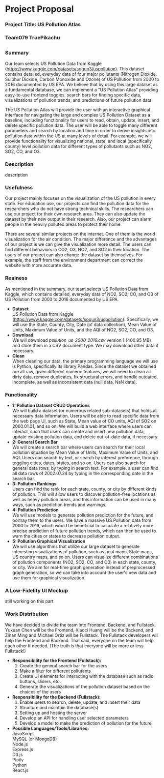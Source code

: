 # Project Proposal
### Project Title: US Pollution Atlas
### Team079 TruePikachu
##
### Summary
Our team selects US Pollution Data from Kaggle (https://www.kaggle.com/datasets/sogun3/uspollution). This dataset contains detailed, everyday data of four major pollutants (Nitrogen Dioxide, Sulphur Dioxide, Carbon Monoxide and Ozone) of US Pollution from 2000 to 2016 documented by US EPA. We believe that by using this large dataset as a fundamental database, we can implement a "US Pollution Atlas" providing easy-to-use frontend toggles, search bars for finding specific data, visualizations of pollution trends, and predictions of future pollution data.

The US Pollution Atlas will provide the user with an interactive graphical interface for navigating the large and complex US Pollution Dataset as a baseline, including functionality for users to read, obtain, update, insert, and delete specific pollution data. The user will be able to toggle many different parameters and search by location and time in order to derive insights into pollution data within the US at many levels of detail. For example, we will provide functionality for visualizing national, state, and local (specifically county) level pollution data for different types of pollutants such as NO2, SO2, CO, and O3.

### Description
description

### Usefulness
Our project mainly focuses on the visualization of the US pollution in every state. For education use, our projects can find the pollution data for the researchers who do not have strong technical skills. The researchers can use our project for their own research area. They can also update the dataset by their new output in their research. Also, our project can alarm people in the heavily polluted areas to protect their home. 

There are several similar projects on the internet. One of them is the world visualization for the air condition. The major difference and the advantages of our project is we can give the visualization more detail. The users can find different behaviors in CO2, O3, NO2, and SO2 in their location. The users of our project can also change the dataset by themselves. For example, the staff from the environment department can correct the website with more accurate data.

### Realness
As mentioned in the summary, our team selects US Pollution Data from Kaggle, which contains detailed, everyday data of NO2, SO2, CO, and O3 of US Pollution from 2000 to 2016 documented by US EPA.
 - __Dataset__  
US Pollution Data from Kaggle (https://www.kaggle.com/datasets/sogun3/uspollution). Specifically, we will use the State, County, City, Date (of data collection), Mean Value of Units, Maximum Value of Units, and the AQI of NO2, SO2, CO, and O3.
 - __Download__  
We will download *pollution_us_2000_2016.csv* version 1 (400.95 MB) and store them in a CSV document type. We may download other data if necessary. 
 - __Clean__  
When cleaning our data, the primary programming language we will use is Python, specifically its library Pandas. Since the dataset we obtained are all raw, given different numeric features, we will need to clean all dirty data, remove duplicates, fix structural errors, and handle outdated, incomplete, as well as inconsistent data (null data, NaN data). 

### Functionality 
 - __1: Pollution Dataset CRUD Operations__  
We will build a dataset (or numerous related sub-datasets) that holds all necessary data information. Users will be able to read specific data from the web page UI, such as State, Mean value of CO units, AQI of SO2 on 2000.01.01, and so on. We will build a web interface where users can interact, such that users can create and insert new pollution data, update existing pollution data, and delete out-of-date data, if necessary.
 - __2: General Search Bar__  
We will create a search bar where users can search for their local pollution situation by Mean Value of Units, Maximum Value of Units, and AQI. Users can search by text, or search by interest preference, through toggling cities, dates, states, and so on. Users can also search for general data rows, by typing in search text. For example, a user can find all data rows of 2002.07.24 by typing in the corresponding date in the search bar.
 - __3: Pollution Rankings__  
Users can find the rank for each state, county, or city by different kinds of pollution. This will allow users to discover pollution-free locations as well as heavy pollution areas, and this information can be used in many ways, such as prediction trends and warnings.
 - __4: Pollution Prediction__  
We will use models to generate pollution prediction for the future, and portray them to the users. We have a massive US Pollution data from 2000 to 2016, which would be beneficial to calculate a relatively more precise prediction of future pollution trends, which can then be used to warn the cities or states to decrease pollution output.
 - __5: Pollution Graphical Visualization__  
We will use algorithms that utilize our large dataset to generate interesting visualizations of pollution, such as heat maps, State maps, US country maps, and so on. Users can visualize different combinations of pollution components (NO2, SO2, CO, and O3) in each state, county, or city. We aim for real-time graph generation instead of preprocessed graph generation, so we can take into account the user's new data and use them for graphical visualization.

### A Low-Fidelity UI Mockup
still working on this part 


### Work Distribution
We have decided to divide the team into Frontend, Backend, and Fullstack. Yuxuan Chen will be the Frontend, Xiaoci Huang will be the Backend, and Zihan Ming and Michael Ortiz will be Fullstack. The Fullstack developers will help the Frontend and Backend. That said, everyone on the team will help each other if needed. (The truth is that everyone will be more or less Fullstack!)
  - __Responsibility for the Frontend (Fullstack):__   
    1. Create the general search bar for the users  
    2. Make a filter for different pollutants  
    3. Create UI elements for interacting with the database such as radio buttons, sliders, etc.  
    4. Generate the visualizations of the pollution dataset based on the choices of the users  
  - __Responsibility for the Backend (Fullstack):__  
    1. Enable users to search, delete, update, and insert their data  
    2. Structure and maintain the database(s)  
    3. Setting up and hosting the server  
    4. Develop an API for handling user selected parameters  
    5. Develop a model to make the prediction of pollution for the future  
  - __Possible Languages/Tools/Libraries:__  
      JavaScript  
      MySQL (or MongoDB)  
      Node.js  
      Express.js  
      D3.js  
      Plotly  
      Python  
      React.js  
